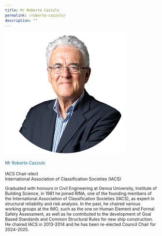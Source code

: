 ```yaml
---
title: Mr Roberto Cazzulo
permalink: /roberto-cazzulo/
description: ""
---
```

<div class="row">
<div class="col is-3">
<img src="/images/Speakers_23/Session1p2/cazzulo.png">
</div>
<div class="col is-9 speaker-details">
<h4>Mr Roberto Cazzulo </h4>
<p>IACS Chair-elect<br>International Association of Classification Societies (IACS) <br>
</p>
<p>Graduated with honours in Civil Engineering at Genoa University, Institute of Building Science, in 1981 he joined RINA, one of the founding members of the International Association of Classification Societies (IACS), as expert in structural reliability and risk analysis. In the past, he chaired various working groups at the IMO, such as the one on Human Element and Formal Safety Assessment, as well as he contributed to the development of Goal Based Standards and Common Structural Rules for new ship construction. He chaired IACS in 2013-2014 and he has been re-elected Council Chair for 2024-2025.</p>
</div>
</div>






<style type="text/css"> 
    .is-left{
      text-align: left;
    }
    h4{
      font-weight: 500; 
      color: #337B9A !important;
    }
     .speaker-details p { text-align: justified; }
  </style>